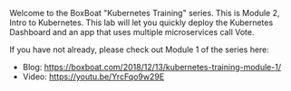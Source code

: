 Welcome to the BoxBoat "Kubernetes Training" series. This is Module 2, Intro to Kubernetes. This lab will let you quickly deploy the Kubernetes Dashboard and an app that uses multiple microservices call Vote.

If you have not already, please check out Module 1 of the series here:

- Blog: https://boxboat.com/2018/12/13/kubernetes-training-module-1/
- Video: https://youtu.be/YrcFqo9w29E